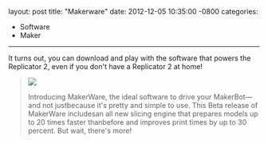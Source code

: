 layout: post
title:  "Makerware"
date:   2012-12-05 10:35:00 -0800
categories:
  - Software
  - Maker
---

It turns out, you can download and play with the software that powers the Replicator 2, even if you don't have a Replicator 2 at home!

 >   ![](/attachments/8826ace8a155d2417c0e083d4dfdfda3/image.png)  
 > 
 > Introducing MakerWare, the ideal software to drive your MakerBot—and not justbecause it's pretty and simple to use. This Beta release of MakerWare includesan all new slicing engine that prepares models up to 20 times faster thanbefore and improves print times by up to 30 percent. But wait, there's more!
 > 
 > 
